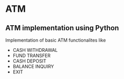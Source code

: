 # ATM
## ATM implementation using Python
Implementation of basic ATM functionalites like 
- CASH WITHDRAWAL
- FUND TRANSFER
- CASH DEPOSIT
- BALANCE INQUIRY
- EXIT
